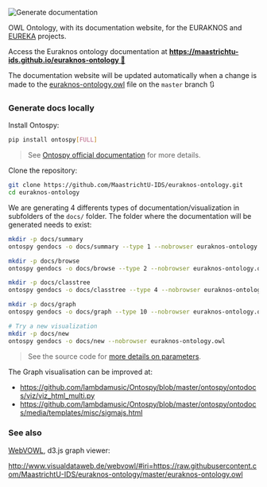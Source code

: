 ![Generate documentation](https://github.com/MaastrichtU-IDS/euraknos-ontology/workflows/Generate%20documentation/badge.svg) 

OWL Ontology, with its documentation website, for the EURAKNOS and [EUREKA](https://h2020eureka.eu/about) projects.

Access the Euraknos ontology documentation at [**https://maastrichtu-ids.github.io/euraknos-ontology 📖**](https://maastrichtu-ids.github.io/euraknos-ontology) 

The documentation website will be updated automatically when a change is made to the [euraknos-ontology.owl](https://github.com/MaastrichtU-IDS/euraknos-ontology/blob/master/euraknos-ontology.owl) file on the `master` branch 🔃

### Generate docs locally

Install Ontospy:

```bash
pip install ontospy[FULL]
```

> See [Ontospy official documentation](http://lambdamusic.github.io/Ontospy) for more details.

Clone the repository:

```bash
git clone https://github.com/MaastrichtU-IDS/euraknos-ontology.git
cd euraknos-ontology
```

We are generating 4 differents types of documentation/visualization in subfolders of the `docs/` folder. The folder where the documentation will be generated needs to exist:

```bash
mkdir -p docs/summary
ontospy gendocs -o docs/summary --type 1 --nobrowser euraknos-ontology.owl

mkdir -p docs/browse
ontospy gendocs -o docs/browse --type 2 --nobrowser euraknos-ontology.owl

mkdir -p docs/classtree
ontospy gendocs -o docs/classtree --type 4 --nobrowser euraknos-ontology.owl

mkdir -p docs/graph
ontospy gendocs -o docs/graph --type 10 --nobrowser euraknos-ontology.owl

# Try a new visualization
mkdir -p docs/new
ontospy gendocs -o docs/new --nobrowser euraknos-ontology.owl
```

> See the source code for [more details on parameters](https://github.com/lambdamusic/Ontospy/blob/master/ontospy/cli.py#L169).

The Graph visualisation can be improved at:
* https://github.com/lambdamusic/Ontospy/blob/master/ontospy/ontodocs/viz/viz_html_multi.py
* https://github.com/lambdamusic/Ontospy/blob/master/ontospy/ontodocs/media/templates/misc/sigmajs.html

### See also

[WebVOWL](http://www.visualdataweb.de/webvowl/), d3.js graph viewer: 

http://www.visualdataweb.de/webvowl/#iri=https://raw.githubusercontent.com/MaastrichtU-IDS/euraknos-ontology/master/euraknos-ontology.owl
